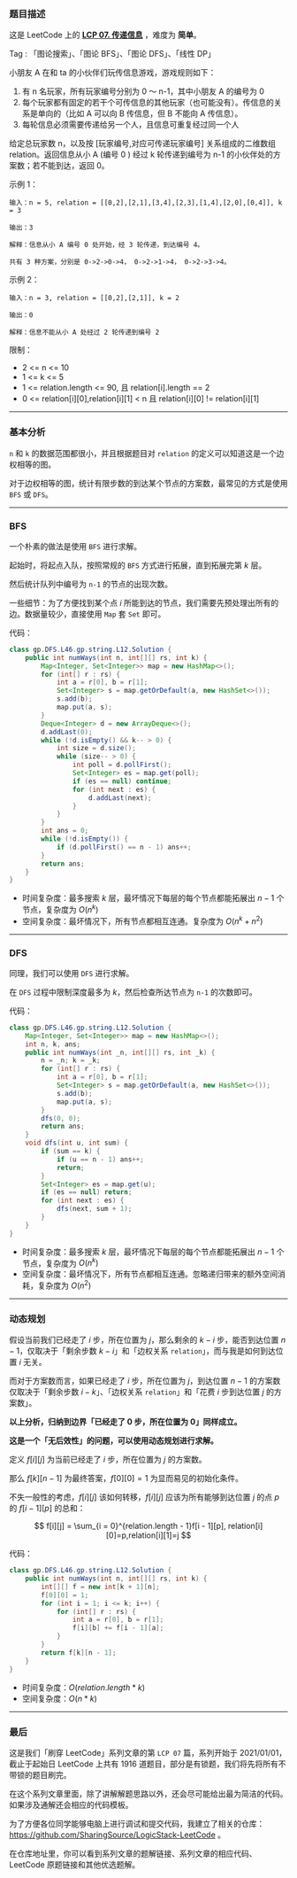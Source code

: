 ### 题目描述

这是 LeetCode 上的 **[LCP 07. 传递信息](https://leetcode-cn.com/problems/chuan-di-xin-xi/solution/gong-shui-san-xie-tu-lun-sou-suo-yu-dong-cyxo/)** ，难度为 **简单**。

Tag : 「图论搜索」、「图论 BFS」、「图论 DFS」、「线性 DP」



小朋友 A 在和 ta 的小伙伴们玩传信息游戏，游戏规则如下：

1. 有 n 名玩家，所有玩家编号分别为 0 ～ n-1，其中小朋友 A 的编号为 0
2. 每个玩家都有固定的若干个可传信息的其他玩家（也可能没有）。传信息的关系是单向的（比如 A 可以向 B 传信息，但 B 不能向 A 传信息）。
3. 每轮信息必须需要传递给另一个人，且信息可重复经过同一个人

给定总玩家数 n，以及按 [玩家编号,对应可传递玩家编号] 关系组成的二维数组 relation。返回信息从小 A (编号 0 ) 经过 k 轮传递到编号为 n-1 的小伙伴处的方案数；若不能到达，返回 0。

示例 1：
```
输入：n = 5, relation = [[0,2],[2,1],[3,4],[2,3],[1,4],[2,0],[0,4]], k = 3

输出：3

解释：信息从小 A 编号 0 处开始，经 3 轮传递，到达编号 4。

共有 3 种方案，分别是 0->2->0->4， 0->2->1->4， 0->2->3->4。
```
示例 2：
```
输入：n = 3, relation = [[0,2],[2,1]], k = 2

输出：0

解释：信息不能从小 A 处经过 2 轮传递到编号 2
```

限制：
* 2 <= n <= 10
* 1 <= k <= 5
* 1 <= relation.length <= 90, 且 relation[i].length == 2
* 0 <= relation[i][0],relation[i][1] < n 且 relation[i][0] != relation[i][1]

---

### 基本分析

`n` 和 `k` 的数据范围都很小，并且根据题目对 `relation` 的定义可以知道这是一个边权相等的图。

对于边权相等的图，统计有限步数的到达某个节点的方案数，最常见的方式是使用 `BFS` 或 `DFS`。

---

### BFS

一个朴素的做法是使用 `BFS` 进行求解。

起始时，将起点入队，按照常规的 `BFS` 方式进行拓展，直到拓展完第 $k$ 层。

然后统计队列中编号为 `n-1` 的节点的出现次数。

一些细节：为了方便找到某个点 $i$ 所能到达的节点，我们需要先预处理出所有的边。数据量较少，直接使用 `Map` 套 `Set` 即可。

代码：
```Java []
class gp.DFS.L46.gp.string.L12.Solution {
    public int numWays(int n, int[][] rs, int k) {
        Map<Integer, Set<Integer>> map = new HashMap<>();
        for (int[] r : rs) {
            int a = r[0], b = r[1];
            Set<Integer> s = map.getOrDefault(a, new HashSet<>());
            s.add(b);
            map.put(a, s);
        }
        Deque<Integer> d = new ArrayDeque<>();
        d.addLast(0);
        while (!d.isEmpty() && k-- > 0) {
            int size = d.size();
            while (size-- > 0) {
                int poll = d.pollFirst();
                Set<Integer> es = map.get(poll);
                if (es == null) continue;
                for (int next : es) {
                    d.addLast(next);
                }
            }
        }
        int ans = 0;
        while (!d.isEmpty()) {
            if (d.pollFirst() == n - 1) ans++;
        }
        return ans;
    }
}
```
* 时间复杂度：最多搜索 $k$ 层，最坏情况下每层的每个节点都能拓展出 $n - 1$ 个节点，复杂度为 $O(n^k)$
* 空间复杂度：最坏情况下，所有节点都相互连通。复杂度为 $O(n^k + n^2)$

---

### DFS

同理，我们可以使用 `DFS` 进行求解。

在 `DFS` 过程中限制深度最多为 $k$，然后检查所达节点为 `n-1` 的次数即可。

代码：
```Java []
class gp.DFS.L46.gp.string.L12.Solution {
    Map<Integer, Set<Integer>> map = new HashMap<>();
    int n, k, ans;
    public int numWays(int _n, int[][] rs, int _k) {
        n = _n; k = _k;
        for (int[] r : rs) {
            int a = r[0], b = r[1];
            Set<Integer> s = map.getOrDefault(a, new HashSet<>());
            s.add(b);
            map.put(a, s);
        }
        dfs(0, 0);
        return ans;
    }
    void dfs(int u, int sum) {
        if (sum == k) {
            if (u == n - 1) ans++;
            return;
        }
        Set<Integer> es = map.get(u);
        if (es == null) return;
        for (int next : es) {
            dfs(next, sum + 1);
        }
    }
}
```
* 时间复杂度：最多搜索 $k$ 层，最坏情况下每层的每个节点都能拓展出 $n - 1$ 个节点，复杂度为 $O(n^k)$
* 空间复杂度：最坏情况下，所有节点都相互连通。忽略递归带来的额外空间消耗，复杂度为 $O(n^2)$

---

### 动态规划

假设当前我们已经走了 $i$ 步，所在位置为 $j$，那么剩余的 $k - i$ 步，能否到达位置 $n - 1$，仅取决于「剩余步数 $k - i$」和「边权关系 `relation`」，而与我是如何到达位置 $i$ 无关。

而对于方案数而言，如果已经走了 $i$ 步，所在位置为 $j$，到达位置 $n - 1$ 的方案数仅取决于「剩余步数 $i - k$」、「边权关系 `relation`」和「花费 $i$ 步到达位置 $j$ 的方案数」。

**以上分析，归纳到边界「已经走了 $0$ 步，所在位置为 $0$」同样成立。**

**这是一个「无后效性」的问题，可以使用动态规划进行求解。**

定义 $f[i][j]$ 为当前已经走了 $i$ 步，所在位置为 $j$ 的方案数。

那么 $f[k][n - 1]$ 为最终答案，$f[0][0] = 1$ 为显而易见的初始化条件。

不失一般性的考虑，$f[i][j]$ 该如何转移，$f[i][j]$ 应该为所有能够到达位置 $j$ 的点 $p$ 的 $f[i - 1][p]$ 的总和：

$$
f[i][j] = \sum_{i = 0}^{relation.length - 1}f[i - 1][p], relation[i][0]=p,relation[i][1]=j
$$

代码：
```Java []
class gp.DFS.L46.gp.string.L12.Solution {
    public int numWays(int n, int[][] rs, int k) {
        int[][] f = new int[k + 1][n];
        f[0][0] = 1;
        for (int i = 1; i <= k; i++) {
            for (int[] r : rs) {
                int a = r[0], b = r[1];
                f[i][b] += f[i - 1][a];
            }
        }
        return f[k][n - 1];
    }
}
```
* 时间复杂度：$O(relation.length * k)$
* 空间复杂度：$O(n * k)$

---

### 最后

这是我们「刷穿 LeetCode」系列文章的第 `LCP 07` 篇，系列开始于 2021/01/01，截止于起始日 LeetCode 上共有 1916 道题目，部分是有锁题，我们将先将所有不带锁的题目刷完。

在这个系列文章里面，除了讲解解题思路以外，还会尽可能给出最为简洁的代码。如果涉及通解还会相应的代码模板。

为了方便各位同学能够电脑上进行调试和提交代码，我建立了相关的仓库：https://github.com/SharingSource/LogicStack-LeetCode 。

在仓库地址里，你可以看到系列文章的题解链接、系列文章的相应代码、LeetCode 原题链接和其他优选题解。

